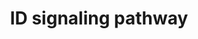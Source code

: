 ---
annotations:
- type: Pathway Ontology
  value: Inhibitor of DNA binding signaling pathway
authors:
- MaintBot
- AlexanderPico
- Christine Chichester
- Eweitz
description: 'Inhibitor of DNA binding (ID) proteins are members of the helix-loop-helix
  (HLH) family of proteins which lack a DNA binding domain themselves but bind to
  other family members inhibiting their DNA binding capacity. This family of proteins
  is comprised of IDs 1, 2, 3 and 4. They can be stimulated by ligands such as the
  Vascular Endothelial Growth Factor (VEGF), TGF beta and the T cell receptor.  Source:
  NetPath http://www.netpath.org/pathways?path_id=NetPath_5'
last-edited: 2021-12-23
organisms:
- Pan troglodytes
redirect_from:
- /index.php/Pathway:WP934
- /instance/WP934
schema-jsonld:
- '@context': https://schema.org/
  '@id': https://wikipathways.github.io/pathways/WP934.html
  '@type': Dataset
  creator:
    '@type': Organization
    name: WikiPathways
  description: 'Inhibitor of DNA binding (ID) proteins are members of the helix-loop-helix
    (HLH) family of proteins which lack a DNA binding domain themselves but bind to
    other family members inhibiting their DNA binding capacity. This family of proteins
    is comprised of IDs 1, 2, 3 and 4. They can be stimulated by ligands such as the
    Vascular Endothelial Growth Factor (VEGF), TGF beta and the T cell receptor.  Source:
    NetPath http://www.netpath.org/pathways?path_id=NetPath_5'
  keywords:
  - TERT
  - IGF1R
  - LCK
  - BMP2
  - TCR
  - ELK4
  - MYOG
  - RAS
  - ID2
  - CCNE1
  - ID4
  - HES1
  - SMAD4
  - RBL1
  - ID3
  - PAX2
  - ELK1
  - MYF6
  - TCF12
  - MSC
  - CDK2
  - KDR
  - RB1
  - ID1
  - PI3K
  - TCF3
  - RELA
  - FLT1
  - TCF7L2
  - PSMD4
  - CCNA2
  - SMAD5
  - MYF5
  - MAPK
  - IGF1
  - ELK3
  - EGF
  - TGIF1
  - RBL2
  - MYOD1
  - PAX8
  - CD40LG
  - BMPR2
  - SMAD1
  - NGF
  - ATF3
  - ACVRL1
  - VEGF
  - ERK
  - PAX5
  - SMAD3
  - IRS1
  - Gene Symbol
  - BMP6
  - NFKB1
  - SREBF1
  - IFI16
  - CTNNB1
  license: CC0
  name: ID signaling pathway
seo: CreativeWork
title: ID signaling pathway
wpid: WP934
---